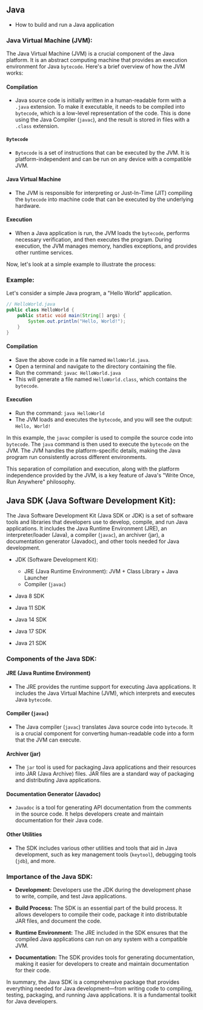 ## Java

- How to build and run a Java application

### Java Virtual Machine (JVM):

The Java Virtual Machine (JVM) is a crucial component of the Java platform. It is an abstract computing machine that provides an execution environment for Java `bytecode`. Here's a brief overview of how the JVM works:

#### Compilation

- Java source code is initially written in a human-readable form with a `.java` extension. To make it executable, it needs to be compiled into `bytecode`, which is a low-level representation of the code. This is done using the Java Compiler (`javac`), and the result is stored in files with a `.class` extension.

#### `Bytecode`

- `Bytecode` is a set of instructions that can be executed by the JVM. It is platform-independent and can be run on any device with a compatible JVM.

#### Java Virtual Machine

- The JVM is responsible for interpreting or Just-In-Time (JIT) compiling the `bytecode` into machine code that can be executed by the underlying hardware.

#### Execution

- When a Java application is run, the JVM loads the `bytecode`, performs necessary verification, and then executes the program. During execution, the JVM manages memory, handles exceptions, and provides other runtime services.

Now, let's look at a simple example to illustrate the process:

### Example:

Let's consider a simple Java program, a "Hello World" application.

```java
// HelloWorld.java
public class HelloWorld {
    public static void main(String[] args) {
        System.out.println("Hello, World!");
    }
}
```

#### Compilation

- Save the above code in a file named `HelloWorld.java`.
- Open a terminal and navigate to the directory containing the file.
- Run the command: `javac HelloWorld.java`
- This will generate a file named `HelloWorld.class`, which contains the `bytecode`.

#### Execution

- Run the command: `java HelloWorld`
- The JVM loads and executes the `bytecode`, and you will see the output: `Hello, World!`

In this example, the `javac` compiler is used to compile the source code into `bytecode`. The `java` command is then used to execute the `bytecode` on the JVM. The JVM handles the platform-specific details, making the Java program run consistently across different environments.

This separation of compilation and execution, along with the platform independence provided by the JVM, is a key feature of Java's "Write Once, Run Anywhere" philosophy.

## Java SDK (Java Software Development Kit):

The Java Software Development Kit (Java SDK or JDK) is a set of software tools and libraries that developers use to develop, compile, and run Java applications. It includes the Java Runtime Environment (JRE), an interpreter/loader (Java), a compiler (`javac`), an archiver (jar), a documentation generator (Javadoc), and other tools needed for Java development.

- JDK (Software Development Kit):

  - JRE (Java Runtime Environment): JVM + Class Library + Java Launcher
  - Compiler (`javac`)

- Java 8 SDK
- Java 11 SDK
- Java 14 SDK
- Java 17 SDK
- Java 21 SDK

### Components of the Java SDK:

#### JRE (Java Runtime Environment)

- The JRE provides the runtime support for executing Java applications. It includes the Java Virtual Machine (JVM), which interprets and executes Java `bytecode`.

#### Compiler (`javac`)

- The Java compiler (`javac`) translates Java source code into `bytecode`. It is a crucial component for converting human-readable code into a form that the JVM can execute.

#### Archiver (jar)

- The `jar` tool is used for packaging Java applications and their resources into JAR (Java Archive) files. JAR files are a standard way of packaging and distributing Java applications.

#### Documentation Generator (Javadoc)

- `Javadoc` is a tool for generating API documentation from the comments in the source code. It helps developers create and maintain documentation for their Java code.

#### Other Utilities

- The SDK includes various other utilities and tools that aid in Java development, such as key management tools (`keytool`), debugging tools (`jdb`), and more.

### Importance of the Java SDK:

- **Development:** Developers use the JDK during the development phase to write, compile, and test Java applications.

- **Build Process:** The SDK is an essential part of the build process. It allows developers to compile their code, package it into distributable JAR files, and document the code.

- **Runtime Environment:** The JRE included in the SDK ensures that the compiled Java applications can run on any system with a compatible JVM.

- **Documentation:** The SDK provides tools for generating documentation, making it easier for developers to create and maintain documentation for their code.

In summary, the Java SDK is a comprehensive package that provides everything needed for Java development—from writing code to compiling, testing, packaging, and running Java applications. It is a fundamental toolkit for Java developers.

